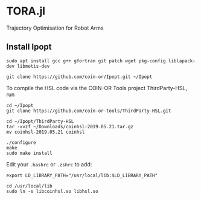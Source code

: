 # TORA.jl
Trajectory Optimisation for Robot Arms

## Install Ipopt

```
sudo apt install gcc g++ gfortran git patch wget pkg-config liblapack-dev libmetis-dev
```

```
git clone https://github.com/coin-or/Ipopt.git ~/Ipopt
```

To compile the HSL code via the COIN-OR Tools project ThirdParty-HSL, run
```
cd ~/Ipopt
git clone https://github.com/coin-or-tools/ThirdParty-HSL.git
```

```
cd ~/Ipopt/ThirdParty-HSL
tar -xvzf ~/Downloads/coinhsl-2019.05.21.tar.gz
mv coinhsl-2019.05.21 coinhsl
```

```
./configure
make
sudo make install
```

Edit your `.bashrc` or `.zshrc` to add:
```
export LD_LIBRARY_PATH="/usr/local/lib:$LD_LIBRARY_PATH"
```

```
cd /usr/local/lib
sudo ln -s libcoinhsl.so libhsl.so
```
